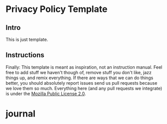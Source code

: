 Privacy Policy Template
=======================

Intro
-----

This is just template.

Instructions
------------------

Finally: This template is meant as inspiration, not an instruction manual. Feel free to add stuff we haven't though of, remove stuff you don't like, jazz things up, and remix everything. If there are ways that we can do things better, you should absolutely report issues send us pull requests because we love them so much. Everything here (and any pull requests we integrate) is under the [Mozilla Public License 2.0][mpl].

   [Mozilla]: https://mozilla.org
   [mdn-doc]: https://developer.mozilla.org/Privacy_policies
   [mdn]: https://developer.mozilla.org
   [mpl]: https://www.mozilla.org/MPL/
# journal
